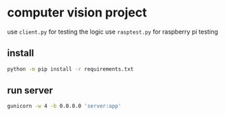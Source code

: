 # computer vision project

use `client.py` for testing the logic
use `rasptest.py` for raspberry pi testing

## install

```bash
python -m pip install -r requirements.txt
```

## run server

```bash
gunicorn -w 4 -b 0.0.0.0 'server:app'
```
